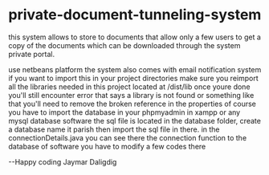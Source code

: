 # private-document-tunneling-system
this system allows to store to documents that allow only a few users to get a copy of the documents which can be downloaded through the system private portal.


use netbeans platform
the system also comes with email notification system
if you want to import this in your project directories make 
sure you reimport all the libraries needed in this project located 
at /dist/lib once youre done you'll still 
encounter error that says a library is not found or 
something like that you'll need to remove the broken reference in the properties
of course you have to import the database in your phpmyadmin in xampp or any mysql database software
the sql file is located in the database folder, create a database name it parish then import the sql file in there.
in the connectionDetails.java you can see there the connection function to the database of software you have to modify
a few codes there


--Happy coding
  Jaymar Daligdig
